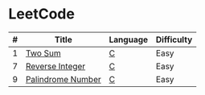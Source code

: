 # LeetCode
| # | Title | Language | Difficulty |
| ------ | ------ | ------ | ------ |
| 1 | [Two Sum](https://leetcode.com/problems/two-sum/) | [C](./all/1.%20Two%20Sum/) | Easy |
| 7 | [Reverse Integer](https://leetcode.com/problems/reverse-integer/) | [C](./all/7.%20Reverse%20Integer/) | Easy |
| 9 | [Palindrome Number](https://leetcode.com/problems/palindrome-number/) | [C](./all/9.%20Palindrome%20Number/) | Easy |